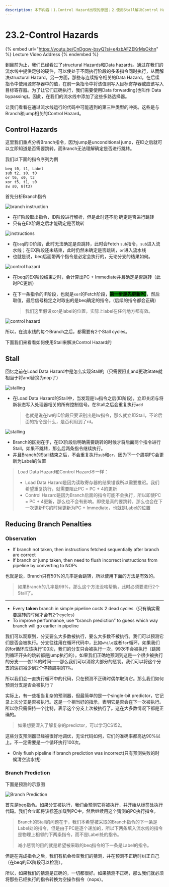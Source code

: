 ```yaml
---
description: 本节内容：1.Control Hazard出现的原因；2.使用Stall解决Control Hazard(区分于lw的Stall的区别)；3.如何减少Control Hazard的Stall Cycles的乘法，采用预测；
---
```


# 23.2-Control Hazards

{% embed url="https://youtu.be/CnDgqw-bsyQ?si=e4zbAFZEKrMsOkhn" %}
Lecture Video Address
{% endembed %}

到目前为止，我们已经看过了structural Hazards和Data hazards。通过在我们的流水线中提供足够的硬件，可以使处于不同执行阶段的多条指令同时执行，从而解决structural Hazard。另一方面，那些与连续指令相关的Data Hazard，在后续指令中使用源寄存器中的值，在前一条指令中将该值刚写入目标寄存器或应该写入目标寄存器。为了让它们正确执行，我们需要使用Data forwarding(也叫作 Data bypassing)。因此，在我们的流水线中添加了这些多路选择器。

让我们看看在通过流水线运行的代码中可能遇到的第三种类型的冲突。这些是与Branch和jump相关的Control Hazard。

## Control Hazards

这里我们重点分析Branch指令，因为jump是unconditional jump，在ID之后就可以立即知道是否需要跳转，而Branch无法理解确定是否进行跳转。

我们以下面的指令序列为例

```assembly
beq t0, t1, Label
sub t2, s0, t0
or t6, s0, t3
xor t5, t1, s0
sw s0, 8(t3)
```

首先分析Branch指令

![branch instruction](.image/image-20240620161228484.png)

- 在IF阶段取出指令，ID阶段进行解析，但是此时还不能 确定是否进行跳转
- 只有在EX阶段之后才能确定是否跳转

![instructions](.image/image-20240620161607622.png)

- 在`beq`的ID阶段，此时无法确定是否跳转，此时会Fetch `sub`指令，`sub`进入流水线；在EX阶段还未结束，此时仍然未确定是否跳转，`or`进入流水线
- 也就是说，beq后面带两个指令是必定会执行的，无论分支的结果如何。

![control hazard](.image/image-20240620161904436.png)

- 在beq的EX阶段结束之时，会计算出PC + Immediate并且确定是否跳转（此时PC更新）

- 在下一条指令的IF阶段，也就是`xor`的Fetch阶段，<mark style="background-color:green;">**第一步是先更新PC**</mark>，然后取值，最后信号稳定之时取出的是beq确定的指令。(后续的指令都会正确)

    > 我们这里假设xor是label的位置，实际上label在任何地方都有效。

![control hazard](.image/image-20240620135902822.png)

所以，在流水线的每个Branch之后，都需要有2个Stall cycles。

下面我们来看看如何使用Stall来解决Control Hazard的

## Stall

回忆之前在Load Data Hazard中是怎么实现Stall的（只需要阻止and更改State就相当于将and替换为nop了）

![stalling](.image/image-20240620150850623.png)

- 在Load Data Hazard的Stall中，当发现是`lw`指令之后(ID阶段)，立即关闭与将新状态写入处理器相关的所有控制信号。在Stall之后会重复执行`add`

    > 也就是说在lw的ID阶段只要识别出是lw指令，那么就立即Stall，不论后面的指令是什么，是否利用到了rd。

![stalling](.image/image-20240620135942836.png)

- Branch的区别在于，在EX阶段后明确需要跳转的时候才将后面两个指令进行Stall。如果不跳转，那么后两条指令继续执行。
- 并且Branch的Stall结束之后，不会重复执行`sub`和`or`，因为下一个周期PC会更新为Label的位置

> Load Data Hazard和Control Hazard不一样：
>
> - Load Data Hazard是因为读取寄存器的结果错误所以需要推迟。我们希望重复执行，就需要阻止PC = PC + 4的更新
> - Control Hazard是因为Branch后面的指令可能不会执行，所以即使PC = PC + 4更新，那么也不会有影响。即使是真的要跳转，那么也会在下一次更新PC的时候更新为PC + Immediate，也就是Label的位置

## Reducing Branch Penalties

### Observation

- If branch not taken, then instructions fetched sequentially after branch are correct
- If branch or jump taken, then need to flush incorrect instructions from pipeline by converting to NOPs

也就是说，Branch只有50%的几率是会跳转，所以使用下面的方法是有效的。

> 如果Branch的几率是99%，那么这个方法没啥帮助，此时必须要进行2个Stall了。

---

- Every **taken** branch in simple pipeline costs 2 dead cycles（只有确实需要跳转的时候才会有2个cycles）
- To improve performance, use “branch prediction” to guess which way branch will go earlier in pipeline

我们可以观察到，分支要么大多数被执行，要么大多数不被执行。我们可以预测它们是否会被执行。分支往往用在循环代码中，比如`while`或者`for`循环，如果我们的for循环应该执行100次，我们的分支只会被执行一次，99次不会被执行（跳回到循环开头的跳转都是jump执行的）。如果我们正确地预测到这是一个很少被执行的分支——仅1%的时间——那么我们可以消除大部分的惩罚。我们可以将这个分支的惩罚减少到2个停顿周期的1%。

所以我们会一直执行循环中的代码，只在预测不正确时偶尔取消它。那么我们如何预测分支是否会被执行？

实际上，有一些相当复杂的预测器，但最简单的是一个single-bit predictor，它记录上次分支是否被执行。这是一个相当好的指示，表明它是否会在下一次被执行。所以你只需保持一个比特，表示这个分支上次被执行了。这在大多数情况下都是正确的。

> 如果想要深入了解复杂的predictor，可以学习CS152。

这些分支预测器已经被很好地调优，无论代码如何，它们的准确率都高达90%以上。不一定需要是一个循环执行100次。

- Only flush pipeline if branch prediction was incorrect(只有预测失败的时候清空流水线)

### Branch Prediction

下面是预测的示意图

![Branch Prediction](.image/image-20240620140021618.png)

首先是beq指令。如果分支被执行，我们会预测它将被执行，并开始从标签处执行代码。我们会立即将该标签加载到PC中，然后继续用这个猜测的PC执行指令。

> Branch的Stall的问题在于，我们本希望被采取的Branch指令的下一条是Label处的指令，但是由于PC是逐个递加的，所以下两条填入流水线的指令是物理上相邻的下两条指令，而不是Label处的指令。
>
> 减小惩罚的目的就是希望被采取的beq指令的下一条是Label的指令。

但是在完成指令之后，我们有机会检查我们的猜测，并在预测不正确时纠正自己（在beq的EX阶段可以检测）。

所以，如果我们的猜测是正确的，一切都很好。如果猜测不正确，那么我们就必须将那些已经执行的指令转换为空操作指令（nops）。
